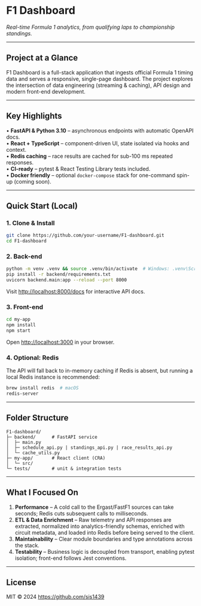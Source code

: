 # F1 Dashboard

*Real-time Formula 1 analytics, from qualifying laps to championship standings.*

---

## Project at a Glance

F1 Dashboard is a full-stack application that ingests official Formula 1 timing data and serves a responsive, single-page dashboard. The project explores the intersection of data engineering (streaming & caching), API design and modern front-end development.

---

## Key Highlights

• **FastAPI & Python 3.10** – asynchronous endpoints with automatic OpenAPI docs.  
• **React + TypeScript** – component-driven UI, state isolated via hooks and context.  
• **Redis caching** – race results are cached for sub-100 ms repeated responses.  
• **CI-ready** – pytest & React Testing Library tests included.  
• **Docker friendly** – optional `docker-compose` stack for one-command spin-up (coming soon).

---

## Quick Start (Local)

### 1. Clone & Install
```bash
git clone https://github.com/your-username/F1-dashboard.git
cd F1-dashboard
```

### 2. Back-end
```bash
python -m venv .venv && source .venv/bin/activate  # Windows: .venv\Scripts\activate
pip install -r backend/requirements.txt
uvicorn backend.main:app --reload --port 8000
```
Visit <http://localhost:8000/docs> for interactive API docs.

### 3. Front-end
```bash
cd my-app
npm install
npm start
```
Open <http://localhost:3000> in your browser.

### 4. Optional: Redis
The API will fall back to in-memory caching if Redis is absent, but running a local Redis instance is recommended:
```bash
brew install redis  # macOS
redis-server
```

---

## Folder Structure
```text
F1-dashboard/
├─ backend/      # FastAPI service
│  ├─ main.py
│  ├─ schedule_api.py | standings_api.py | race_results_api.py
│  └─ cache_utils.py
├─ my-app/       # React client (CRA)
│  └─ src/
└─ tests/        # unit & integration tests
```

---

## What I Focused On

1. **Performance** – A cold call to the Ergast/FastF1 sources can take seconds; Redis cuts subsequent calls to milliseconds.
2. **ETL & Data Enrichment** – Raw telemetry and API responses are extracted, normalized into analytics-friendly schemas, enriched with circuit metadata, and loaded into Redis before being served to the client.
3. **Maintainability** – Clear module boundaries and type annotations across the stack.
4. **Testability** – Business logic is decoupled from transport, enabling pytest isolation; front-end follows Jest conventions.

---

## License

MIT © 2024 <https://github.com/sis1439> 